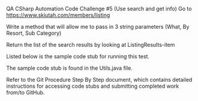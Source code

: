 QA CSharp Automation Code Challenge #5 (Use search and get info)
Go to https://www.skiutah.com/members/listing

Write a method that will allow me to pass in 3 string parameters (What, By Resort, Sub Category)

Return the list of the search results by looking at ListingResults-item

Listed below is the sample code stub for running this test.

The sample code stub is found in the Utils.java file.

Refer to the Git Procedure Step By Step document, which contains detailed instructions for accessing code stubs and submitting completed work from/to GitHub.
